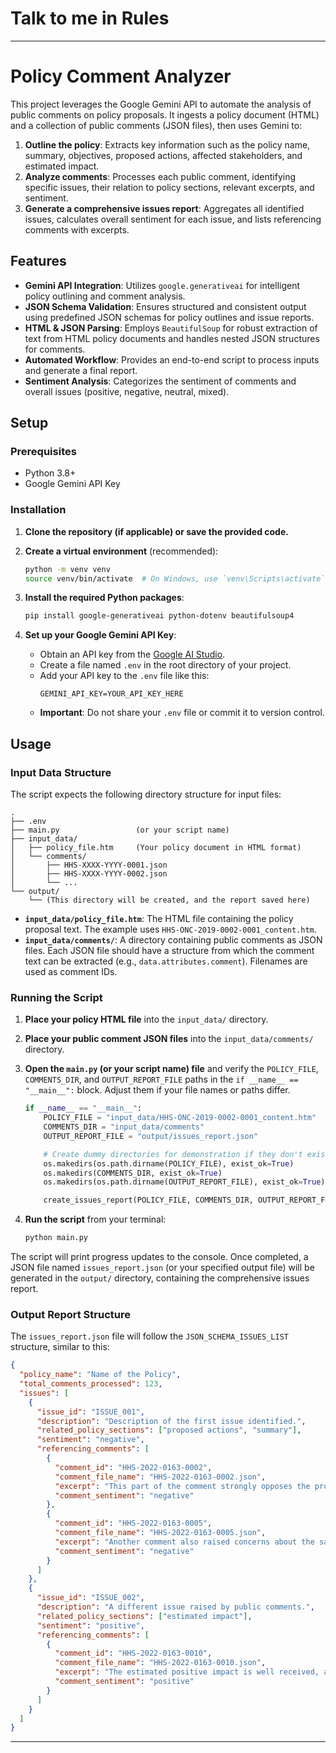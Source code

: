# Talk to me in Rules

-----

# Policy Comment Analyzer

This project leverages the Google Gemini API to automate the analysis of public comments on policy proposals. It ingests a policy document (HTML) and a collection of public comments (JSON files), then uses Gemini to:

1.  **Outline the policy**: Extracts key information such as the policy name, summary, objectives, proposed actions, affected stakeholders, and estimated impact.
2.  **Analyze comments**: Processes each public comment, identifying specific issues, their relation to policy sections, relevant excerpts, and sentiment.
3.  **Generate a comprehensive issues report**: Aggregates all identified issues, calculates overall sentiment for each issue, and lists referencing comments with excerpts.

## Features

  * **Gemini API Integration**: Utilizes `google.generativeai` for intelligent policy outlining and comment analysis.
  * **JSON Schema Validation**: Ensures structured and consistent output using predefined JSON schemas for policy outlines and issue reports.
  * **HTML & JSON Parsing**: Employs `BeautifulSoup` for robust extraction of text from HTML policy documents and handles nested JSON structures for comments.
  * **Automated Workflow**: Provides an end-to-end script to process inputs and generate a final report.
  * **Sentiment Analysis**: Categorizes the sentiment of comments and overall issues (positive, negative, neutral, mixed).

## Setup

### Prerequisites

  * Python 3.8+
  * Google Gemini API Key

### Installation

1.  **Clone the repository (if applicable) or save the provided code.**

2.  **Create a virtual environment** (recommended):

    ```bash
    python -m venv venv
    source venv/bin/activate  # On Windows, use `venv\Scripts\activate`
    ```

3.  **Install the required Python packages**:

    ```bash
    pip install google-generativeai python-dotenv beautifulsoup4
    ```

4.  **Set up your Google Gemini API Key**:

      * Obtain an API key from the [Google AI Studio](https://aistudio.google.com/app/apikey).
      * Create a file named `.env` in the root directory of your project.
      * Add your API key to the `.env` file like this:
        ```
        GEMINI_API_KEY=YOUR_API_KEY_HERE
        ```
      * **Important**: Do not share your `.env` file or commit it to version control.

## Usage

### Input Data Structure

The script expects the following directory structure for input files:

```
.
├── .env
├── main.py                 (or your script name)
├── input_data/
│   ├── policy_file.htm     (Your policy document in HTML format)
│   └── comments/
│       ├── HHS-XXXX-YYYY-0001.json
│       ├── HHS-XXXX-YYYY-0002.json
│       └── ...
└── output/
    └── (This directory will be created, and the report saved here)
```

  * **`input_data/policy_file.htm`**: The HTML file containing the policy proposal text. The example uses `HHS-ONC-2019-0002-0001_content.htm`.
  * **`input_data/comments/`**: A directory containing public comments as JSON files. Each JSON file should have a structure from which the comment text can be extracted (e.g., `data.attributes.comment`). Filenames are used as comment IDs.

### Running the Script

1.  **Place your policy HTML file** into the `input_data/` directory.

2.  **Place your public comment JSON files** into the `input_data/comments/` directory.

3.  **Open the `main.py` (or your script name) file** and verify the `POLICY_FILE`, `COMMENTS_DIR`, and `OUTPUT_REPORT_FILE` paths in the `if __name__ == "__main__":` block. Adjust them if your file names or paths differ.

    ```python
    if __name__ == "__main__":
        POLICY_FILE = "input_data/HHS-ONC-2019-0002-0001_content.htm"
        COMMENTS_DIR = "input_data/comments"
        OUTPUT_REPORT_FILE = "output/issues_report.json"

        # Create dummy directories for demonstration if they don't exist
        os.makedirs(os.path.dirname(POLICY_FILE), exist_ok=True)
        os.makedirs(COMMENTS_DIR, exist_ok=True)
        os.makedirs(os.path.dirname(OUTPUT_REPORT_FILE), exist_ok=True)

        create_issues_report(POLICY_FILE, COMMENTS_DIR, OUTPUT_REPORT_FILE)
    ```

4.  **Run the script** from your terminal:

    ```bash
    python main.py
    ```

The script will print progress updates to the console. Once completed, a JSON file named `issues_report.json` (or your specified output file) will be generated in the `output/` directory, containing the comprehensive issues report.

### Output Report Structure

The `issues_report.json` file will follow the `JSON_SCHEMA_ISSUES_LIST` structure, similar to this:

```json
{
  "policy_name": "Name of the Policy",
  "total_comments_processed": 123,
  "issues": [
    {
      "issue_id": "ISSUE_001",
      "description": "Description of the first issue identified.",
      "related_policy_sections": ["proposed actions", "summary"],
      "sentiment": "negative",
      "referencing_comments": [
        {
          "comment_id": "HHS-2022-0163-0002",
          "comment_file_name": "HHS-2022-0163-0002.json",
          "excerpt": "This part of the comment strongly opposes the proposed action...",
          "comment_sentiment": "negative"
        },
        {
          "comment_id": "HHS-2022-0163-0005",
          "comment_file_name": "HHS-2022-0163-0005.json",
          "excerpt": "Another comment also raised concerns about the same action...",
          "comment_sentiment": "negative"
        }
      ]
    },
    {
      "issue_id": "ISSUE_002",
      "description": "A different issue raised by public comments.",
      "related_policy_sections": ["estimated impact"],
      "sentiment": "positive",
      "referencing_comments": [
        {
          "comment_id": "HHS-2022-0163-0010",
          "comment_file_name": "HHS-2022-0163-0010.json",
          "excerpt": "The estimated positive impact is well received, according to this comment.",
          "comment_sentiment": "positive"
        }
      ]
    }
  ]
}
```

-----
